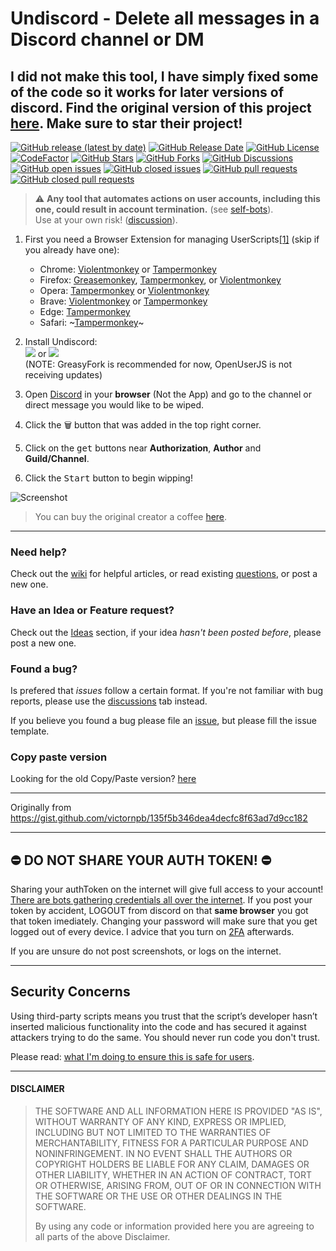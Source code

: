 # Undiscord - Delete all messages in a Discord channel or DM
## I did not make this tool, I have simply fixed some of the code so it works for later versions of discord. Find the original version of this project [here](https://github.com/victornpb/undiscord). Make sure to star their project!
<!-- shields -->
[![GitHub release (latest by date)](https://img.shields.io/github/v/release/victornpb/undiscord?color=%235865f2&display_name=tag&label=Undiscord&style=flat-square)][greasyfork_url]
[![GitHub Release Date](https://img.shields.io/github/release-date/victornpb/undiscord?style=flat-square)](https://github.com/victornpb/undiscord/releases)
[![GitHub License](https://img.shields.io/github/license/victornpb/undiscord?style=flat-square)](https://github.com/victornpb/undiscord/blob/master/LICENSE)
[![CodeFactor](https://www.codefactor.io/repository/github/victornpb/undiscord/badge?style=flat-square)](https://www.codefactor.io/repository/github/victornpb/undiscord?style=flat-square)
[![GitHub Stars](https://img.shields.io/github/stars/victornpb/undiscord?style=flat-square)](https://github.com/victornpb/undiscord/stargazers)
[![GitHub Forks](https://img.shields.io/github/forks/victornpb/undiscord?style=flat-square)](https://github.com/victornpb/undiscord/network/members)
[![GitHub Discussions](https://img.shields.io/github/discussions/victornpb/undiscord?style=flat-square)](https://github.com/victornpb/undiscord/discussions)
[![GitHub open issues](https://img.shields.io/github/issues/victornpb/undiscord?style=flat-square)](https://github.com/victornpb/undiscord/issues?q=is%3Aopen+is%3Aissue)
[![GitHub closed issues](https://img.shields.io/github/issues-closed/victornpb/undiscord?style=flat-square)](https://github.com/victornpb/undiscord/issues?q=is%3Aissue+is%3Aclosed)
[![GitHub pull requests](https://img.shields.io/github/issues-pr/victornpb/undiscord?style=flat-square)](https://github.com/victornpb/undiscord/pulls)
[![GitHub closed pull requests](https://img.shields.io/github/issues-pr-closed/victornpb/undiscord?style=flat-square)](https://github.com/victornpb/undiscord/pulls?q=is%3Apr+is%3Aclosed)
<!-- end shields -->

> ⚠️ **Any tool that automates actions on user accounts, including this one, could result in account termination.** (see [self-bots][self-bots]).  
> Use at your own risk! ([discussion](https://github.com/victornpb/undiscord/discussions/273)).

1. First you need a Browser Extension for managing UserScripts[[1]][userscrips_faq] (skip if you already have one):  
   * Chrome: [Violentmonkey][chrome_violentmonkey] or [Tampermonkey][chrome_tampermonkey]
   * Firefox: [Greasemonkey][firefox_greasemonkey], [Tampermonkey][firefox_tampermonkey], or [Violentmonkey][firefox_violentmonkey]  
   * Opera: [Tampermonkey][opera_tampermonkey] or [Violentmonkey][opera_violentmonkey]
   * Brave: [Violentmonkey][chrome_violentmonkey] or [Tampermonkey][chrome_tampermonkey]
   * Edge: [Tampermonkey][edge_tampermonkey]  
   * Safari: ~[Tampermonkey][safari_tampermonkey]~ 
    
1. Install Undiscord:  
  [![][greasyfork_icon]][greasyfork_url] or [![][openuserjs_icon]][openuserjs_url]  
  (NOTE: GreasyFork is recommended for now, OpenUserJS is not receiving updates)

1. Open <a href="https://discord.com/channels/@me" target="_blank">Discord</a> in your __browser__ (Not the App) and go to the channel or direct message you would like to be wiped.

1. Click the <kbd>🗑️</kbd> button that was added in the top right corner.

1. Click on the <kbd>get</kbd> buttons near **Authorization**, **Author** and **Guild/Channel**.  

1. Click the <kbd>Start</kbd> button to begin wipping!

![Screenshot](https://user-images.githubusercontent.com/3372598/86538983-b60c7980-becf-11ea-8cad-1a33950e77fc.gif)


> You can buy the original creator a coffee [here](https://www.buymeacoffee.com/vitim). 

----
### Need help?
Check out the [wiki](https://github.com/victornpb/undiscord/wiki) for helpful articles, or read existing [questions](https://github.com/victornpb/undiscord/discussions), or post a new one.

### Have an Idea or Feature request?
Check out the [Ideas][ideas] section, if your idea _hasn't been posted before_, please post a new one.

### Found a bug?
Is prefered that _issues_ follow a certain format. If you're not familiar with bug reports, please use the [discussions][discussions] tab instead.

If you believe you found a bug please file an [issue](https://github.com/victornpb/undiscord/issues), but please fill the issue template.

### Copy paste version
Looking for the old Copy/Paste version? [here](https://github.com/victornpb/undiscord/wiki/Copy-paste-method)


----

Originally from https://gist.github.com/victornpb/135f5b346dea4decfc8f63ad7d9cc182

----
## ⛔️ DO NOT SHARE YOUR AUTH TOKEN! ⛔️ ##

Sharing your authToken on the internet will give full access to your account! [There are bots gathering credentials all over the internet](https://github.com/rndinfosecguy/Scavenger).
If you post your token by accident, LOGOUT from discord on that **same browser** you got that token imediately.
Changing your password will make sure that you get logged out of every device. I advice that you turn on [2FA](https://support.discord.com/hc/en-us/articles/219576828-Setting-up-Two-Factor-Authentication) afterwards.

If you are unsure do not post screenshots, or logs on the internet.

----
## Security Concerns

Using third-party scripts means you trust that the script’s developer hasn’t inserted malicious functionality into the code and has secured it against attackers trying to do the same. You should never run code you don't trust.

Please read: [what I'm doing to ensure this is safe for users][security_policy].

----
#### DISCLAIMER

> THE SOFTWARE AND ALL INFORMATION HERE IS PROVIDED "AS IS", WITHOUT WARRANTY OF ANY KIND, EXPRESS OR IMPLIED, INCLUDING BUT NOT LIMITED TO THE WARRANTIES OF MERCHANTABILITY, FITNESS FOR A PARTICULAR PURPOSE AND NONINFRINGEMENT. IN NO EVENT SHALL THE AUTHORS OR COPYRIGHT HOLDERS BE LIABLE FOR ANY CLAIM, DAMAGES OR OTHER LIABILITY, WHETHER IN AN ACTION OF CONTRACT, TORT OR OTHERWISE, ARISING FROM, OUT OF OR IN CONNECTION WITH THE SOFTWARE OR THE USE OR OTHER DEALINGS IN THE SOFTWARE.
>
> By using any code or information provided here you are agreeing to all parts of the above Disclaimer.


<!-- links -->
  [self-bots]: https://support.discordapp.com/hc/en-us/articles/115002192352-Automated-user-accounts-self-bots-
  [userscrips_faq]: https://en.wikipedia.org/wiki/Userscript
  [greasyfork_icon]: https://user-images.githubusercontent.com/3372598/166113712-1bc3d654-1342-4f1e-9845-21c3b21524b1.png
  [openuserjs_icon]: https://user-images.githubusercontent.com/3372598/166113714-5a2ede39-8d66-43a8-b5da-8f1897cb3121.png
  [greasyfork_moderation]: https://greasyfork.org/en/moderator_actions

  [issues]: https://github.com/victornpb/undiscord/issues
  [issues_open]: https://github.com/victornpb/undiscord/issues
  [issues_closed]: https://github.com/victornpb/undiscord/issues
  [prs]: https://github.com/victornpb/undiscord/pulls
  [pr_open]: https://github.com/victornpb/undiscord/pulls
  [prs_closed]: https://github.com/victornpb/undiscord/pulls
  [forks]: https://github.com/victornpb/undiscord/network/members

  [wiki]: https://github.com/victornpb/undiscord/wiki
  [discussions]: https://github.com/victornpb/undiscord/discussions
  [ideas]: https://github.com/victornpb/undiscord/discussions/categories/2-ideas
  [questions]: https://github.com/victornpb/undiscord/discussions/categories/1-questions-answers
  [security_policy]: https://github.com/victornpb/undiscord/wiki/Security-Policy

<!-- Extensions -->
  [chrome_violentmonkey]: https://chrome.google.com/webstore/detail/violent-monkey/jinjaccalgkegednnccohejagnlnfdag
  [chrome_tampermonkey]: https://chrome.google.com/webstore/detail/tampermonkey/dhdgffkkebhmkfjojejmpbldmpobfkfo
  [firefox_greasemonkey]: https://addons.mozilla.org/firefox/addon/greasemonkey/
  [firefox_tampermonkey]: https://addons.mozilla.org/firefox/addon/tampermonkey/
  [firefox_violentmonkey]: https://addons.mozilla.org/firefox/addon/violentmonkey/
  [safari_tampermonkey]: https://github.com/victornpb/undiscord/issues/91#issuecomment-654514364
  [edge_tampermonkey]: https://microsoftedge.microsoft.com/addons/detail/tampermonkey/iikmkjmpaadaobahmlepeloendndfphd
  [opera_tampermonkey]: https://addons.opera.com/extensions/details/tampermonkey-beta/
  [opera_violentmonkey]: https://addons.opera.com/extensions/details/violent-monkey/

<!-- Download links -->
  [greasyfork_url]: <https://greasyfork.org/en/scripts/406540-undiscord-delete-all-messages-in-a-discord-channel-or-dm-bulk-deletion> "Get Undiscord from GreasyFork"
  [openuserjs_url]: <https://openuserjs.org/scripts/victornpb/Undiscord_-_Delete_all_messages_in_a_Discord_channel_or_DM_(Bulk_deletion)> "Get Undiscord from OpenUserJS"
